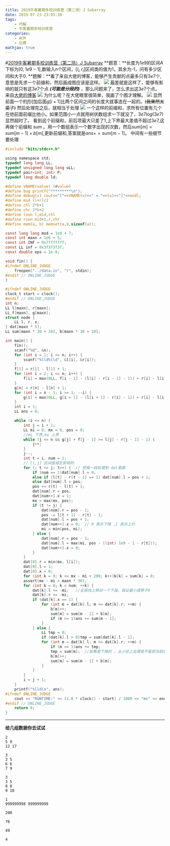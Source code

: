 ```yaml
---
title: 2019牛客暑期多校训练营（第二场）J Subarray
date: 2019-07-23 23:03:10
tags:
    - 巧解
    - 牛客暑期多校训练营
categories:
    - ACM
    - 比赛
mathjax: true
---
```

#[2019牛客暑期多校训练营（第二场）J Subarray](https://ac.nowcoder.com/acm/contest/882/J)
**题意：**长度为$1e9$的区间$A$下标为$[0,1e9-1]$,数输入$n$个区间，$[l_i,r_i]$区间类的值为1，其余为-1，问有多少区间和大于0.
**题解：**看了来自大佬的博客，能够产生贡献的点最多只有$3e7$个,意思是先求一个前缀和，然后画成图应该是这样。
![](https://i.loli.net/2019/07/24/5d37b651d9d2043876.png)
最差就是这样了，能够有影响的就只有这$3e7$个点 ***(可能是分段的)*** ，那么问题来了，怎么求出这$3e7$个点。
来自[大佬的博客](https://www.cnblogs.com/FST-stay-night/p/11218660.html)
![](https://i.loli.net/2019/07/24/5d37b6400f3a060238.png)
为什么呢？在大佬眼里很简单，我画了个图才理解。
![](https://i.loli.net/2019/07/24/5d37b1bbe3dd954762.png)
显然前面一个的$f[i]$加后面$g[i+1]$比两个区间之间的长度大就事连在一起的。~~(我果然太菜了)~~
然后处理完之后，就相当于处理
![](https://i.loli.net/2019/07/24/5d37b294ec65e28742.png)
一个这样的前缀和，求所有位置有几个在他前面前缀比他小。如果范围小一点就用树状数组求一下就没了，$3e7log(3e7)$显然超时了。
看到这个前缀和，前后项最大只差了$1$,上下界最大差值不超过$3e7$,这再做个前缀和 sum 。用一个数组表示一个数字出现的次数，然后$sum[m]=sum[m-1]+b[m]$,更新前缀和,答案就是$ans+=sum[m-1]$。
中间有一些细节要处理
```C
#include "bits/stdc++.h"

using namespace std;
typedef long long LL;
typedef unsigned long long uLL;
typedef pair<int, int> P;
typedef long double ld;

#define VNAME(value) (#value)
#define bug printf("*********\n");
#define debug(x) cout<<"["<<VNAME(x)<<" = "<<(x)<<"]"<<endl;
#define mid (l+r)/2
#define chl 2*k+1
#define chr 2*k+2
#define lson l,mid,chl
#define rson mid+1,r,chr
#define mem(a, b) memset(a,b,sizeof(a));

const long long mod = 1e9 + 7;
const int maxn = 1e6 + 5;
const int INF = 0x7fffffff;
const LL inf = 0x3f3f3f3f;
const double eps = 1e-8;

void fin() {
#ifndef ONLINE_JUDGE
    freopen("../data.in", "r", stdin);
#endif // ONLINE_JUDGE
}

#ifndef ONLINE_JUDGE
clock_t start = clock();
#endif // ONLINE_JUDGE
int n;
LL l[maxn], r[maxn];
LL f[maxn], g[maxn];
struct node {
    LL l, r, x;
} dat[maxn * 5];
LL sum[maxn * 30 + 20], b[maxn * 30 + 20];

int main() {
    fin();
    scanf("%d", &n);
    for (int i = 1; i <= n; i++) {
        scanf("%lld%lld", &l[i], &r[i]);
    }
    f[1] = r[1] - l[1] + 1;
    for (int i = 2; i <= n; i++) {
        f[i] = max(0LL, f[i - 1] - (l[i] - r[i - 1] - 1)) + r[i] - l[i] + 1;
    }
    g[n] = r[n] - l[n] + 1;
    for (int i = n - 1; i >= 1; --i) {
        g[i] = max(0LL, g[i + 1] - (l[i + 1] - r[i] - 1)) + r[i] - l[i] + 1;
    }
    int i = 1;
    LL ans = 0;

    while (i <= n) {
        int j = i + 1;
        LL mi = 0, mx = 0, pos = 0;
        //mi 下界,mx 上界
        while (j <= n && g[j] + f[j - 1] >= l[j] - r[j - 1] - 1) {
            j++;
        }
        j--;
        int t = i, num = 1;
        // [i,j] 区间是相互影响的
        for (; t <= j; t++) {  // 把每一段处理到 dat里面
            if (num == 1)dat[num].l = 0;
            else if (l[t] - r[t - 1] == 1) dat[num].l = pos + 1;
            else dat[num].l = pos;
            pos += r[t] - l[t] + 1;
            dat[num].r = pos;
            dat[num++].x = 1;
            mx = max(mx, pos);
            if (t != j) {
                dat[num].r = pos - 1;
                pos -= l[t + 1] - r[t] - 1;
                dat[num].l = pos + 1;
                dat[num++].x = 0;  // 0 表示下降 ,1 表示上升
                mi = min(pos, mi);
            } else {
                dat[num].r = pos - 1;
                dat[num].l = max(mi, pos - ((int) 1e9 - 1 - r[t]));
                dat[num++].x = 0;
            }
        }
        dat[0].r = min(mx, l[i]);
        dat[0].l = 1;
        dat[0].x = 0;
        for (int k = 0; k <= mx - mi + 200; k++)b[k] = sum[k] = 0;
        assert(mx - mi < maxn * 30);
        for (int k = 0; k < num; ++k) {
            dat[k].l += -mi;   //全部向上移动一个下届，保证最小值等于0
            dat[k].r += -mi;
            if (dat[k].x == 1) {
                for (int m = dat[k].l; m <= dat[k].r; ++m) {
                    b[m]++;
                    sum[m] = sum[m - 1] + b[m];
                    if (m >= 1)ans += sum[m - 1];
                }
            } else {
                LL tmp = 0;  
                if (dat[k].l > 0)tmp = sum[dat[k].l - 1];
                for (int m = dat[k].l; m <= dat[k].r; ++m) {
                    if (m >= 1)ans += tmp;
                    tmp = sum[m];  //如果是下降的 ，从小往上处理是不能把当前更新加进去因当前这个在他后面
                    b[m]++;
                    sum[m] = sum[m - 1] + b[m];
                }
            }
        }
        i = j + 1;
    }
    printf("%lld\n", ans);
#ifndef ONLINE_JUDGE
    cout << "RUNTIME:" << (1.0 * clock() - start) / 1000 << "ms" << endl;
#endif // ONLINE_JUDGE
    return 0;
}
```
---
**给几组数据你去试试**

```
2
5 9
12 17

3
3 5
6 6
7 9

3
3 5
8 8
9 10

1
999999998 999999999
```
```
200

76

49

4
```
